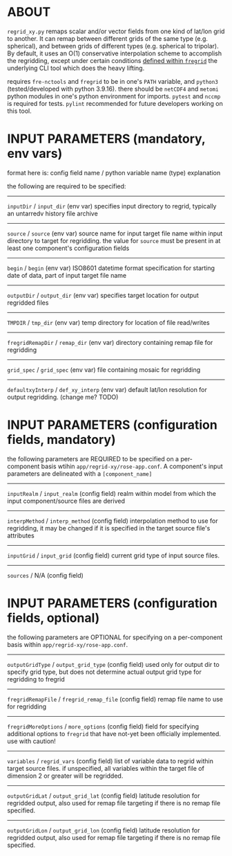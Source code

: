 # ABOUT

`regrid_xy.py` remaps scalar and/or vector fields from one kind of lat/lon grid to another.  It can remap between different grids of the same type (e.g. spherical), and between grids of different types (e.g. spherical to tripolar). By default, it uses an O(1) conservative interpolation scheme to accomplish the regridding, except under certain conditions [defined within `fregrid`](https://github.com/NOAA-GFDL/FRE-NCtools/blob/master/tools/fregrid/fregrid.c#L915-L920) the underlying CLI tool which does the heavy lifting.

requires `fre-nctools` and `fregrid` to be in one's `PATH` variable, and `python3` (tested/developed with python 3.9.16). there should be `netCDF4` and `metomi` python modules in one's python environment for imports. `pytest` and `nccmp` is required for tests. `pylint` recommended for future developers working on this tool. 


# INPUT PARAMETERS (mandatory, env vars)
format here is: 
config field name / python variable name (type) explanation

the following are required to be specified:
_______________________________________
`inputDir` / `input_dir` (env var) specifies input directory to regrid, typically an untarredv history file archive
_______________________________________
`source` / `source` (env var) source name for input target file name within input directory to target for regridding. the value for `source` must be present in at least one component's configuration fields
_______________________________________
`begin` / `begin` (env var) ISO8601 datetime format specification for starting date of data, part of input target file name
_______________________________________
`outputDir` / `output_dir` (env var) specifies target location for output regridded files
_______________________________________
`TMPDIR` / `tmp_dir` (env var) temp directory for location of file read/writes
_______________________________________
`fregridRemapDir` / `remap_dir` (env var) directory containing remap file for regridding
_______________________________________
`grid_spec` / `grid_spec` (env var) file containing mosaic for regridding 
_______________________________________
`defaultxyInterp` / `def_xy_interp` (env var) default lat/lon resolution for output regridding. (change me? TODO)


# INPUT PARAMETERS (configuration fields, mandatory)
the following parameters are REQUIRED to be specified on a per-component basis wtihin `app/regrid-xy/rose-app.conf`. A component's input parameters are delineated with a `[component_name]`
_______________________________________
`inputRealm` / `input_realm` (config field) realm within model from which the input component/source files are derived
_______________________________________
`interpMethod` / `interp_method` (config field) interpolation method to use for regridding, it may be changed if it is specified in the target source file's attributes
_______________________________________
`inputGrid` / `input_grid` (config field) current grid type of input source files.
_______________________________________
`sources` / N/A (config field)

# INPUT PARAMETERS (configuration fields, optional)
the following parameters are OPTIONAL for specifying on a per-component basis within `app/regrid-xy/rose-app.conf`.
_______________________________________
`outputGridType` / `output_grid_type` (config field) used only for output dir to specify grid type, but does not determine actual output grid type for regridding to fregrid
_______________________________________
`fregridRemapFile` / `fregrid_remap_file` (config field) remap file name to use for regridding
_______________________________________
`fregridMoreOptions` / `more_options` (config field) field for specifying additional options to `fregrid` that have not-yet been officially implemented. use with caution!
_______________________________________
`variables` / `regrid_vars` (config field) list of variable data to regrid within target source files. if unspecified, all variables within the target file of dimension 2 or greater will be regridded.
_______________________________________
`outputGridLat` / `output_grid_lat` (config field) latitude resolution for regridded output, also used for remap file targeting if there is no remap file specified.
_______________________________________
`outputGridLon` / `output_grid_lon` (config field) latitude resolution for regridded output, also used for remap file targeting if there is no remap file specified.
